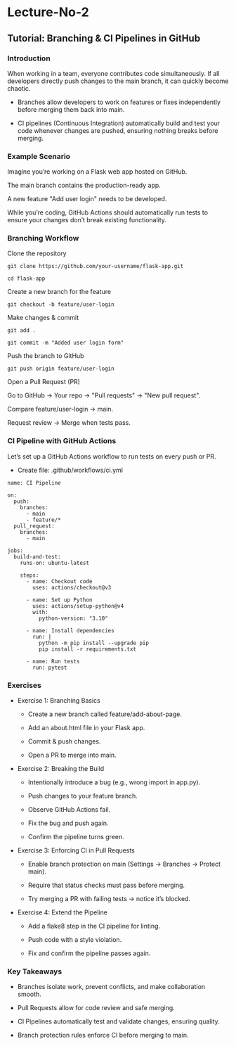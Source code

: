 
# Lecture-No-2
## Tutorial: Branching & CI Pipelines in GitHub
### Introduction

When working in a team, everyone contributes code simultaneously. If all developers directly push changes to the main branch, it can quickly become chaotic.

- Branches allow developers to work on features or fixes independently before merging them back into main.

- CI pipelines (Continuous Integration) automatically build and test your code whenever changes are pushed, ensuring nothing breaks before merging.

### Example Scenario

Imagine you’re working on a Flask web app hosted on GitHub.

The main branch contains the production-ready app.

A new feature "Add user login" needs to be developed.

While you’re coding, GitHub Actions should automatically run tests to ensure your changes don’t break existing functionality.

### Branching Workflow

Clone the repository

``git clone https://github.com/your-username/flask-app.git``

`cd flask-app`


Create a new branch for the feature

`git checkout -b feature/user-login`


Make changes & commit

`git add .`

`git commit -m "Added user login form"`


Push the branch to GitHub

`git push origin feature/user-login`


Open a Pull Request (PR)

Go to GitHub → Your repo → "Pull requests" → "New pull request".

Compare feature/user-login → main.

Request review → Merge when tests pass.

### CI Pipeline with GitHub Actions

Let’s set up a GitHub Actions workflow to run tests on every push or PR.

- Create file: .github/workflows/ci.yml

```
name: CI Pipeline

on:
  push:
    branches:
      - main
      - feature/*
  pull_request:
    branches:
      - main

jobs:
  build-and-test:
    runs-on: ubuntu-latest

    steps:
      - name: Checkout code
        uses: actions/checkout@v3

      - name: Set up Python
        uses: actions/setup-python@v4
        with:
          python-version: "3.10"

      - name: Install dependencies
        run: |
          python -m pip install --upgrade pip
          pip install -r requirements.txt

      - name: Run tests
        run: pytest
```

### Exercises
- Exercise 1: Branching Basics

    - Create a new branch called feature/add-about-page.

    - Add an about.html file in your Flask app.

    - Commit & push changes.

    - Open a PR to merge into main.

- Exercise 2: Breaking the Build

     - Intentionally introduce a bug (e.g., wrong import in app.py).

    - Push changes to your feature branch.

    - Observe GitHub Actions fail.

    - Fix the bug and push again.

    - Confirm the pipeline turns green.

- Exercise 3: Enforcing CI in Pull Requests

    - Enable branch protection on main (Settings → Branches → Protect main).

    - Require that status checks must pass before merging.

    - Try merging a PR with failing tests → notice it’s blocked.

- Exercise 4: Extend the Pipeline

    - Add a flake8 step in the CI pipeline for linting.

    - Push code with a style violation.

    - Fix and confirm the pipeline passes again.

### Key Takeaways

- Branches isolate work, prevent conflicts, and make collaboration smooth.

- Pull Requests allow for code review and safe merging.

- CI Pipelines automatically test and validate changes, ensuring quality.

- Branch protection rules enforce CI before merging to main.